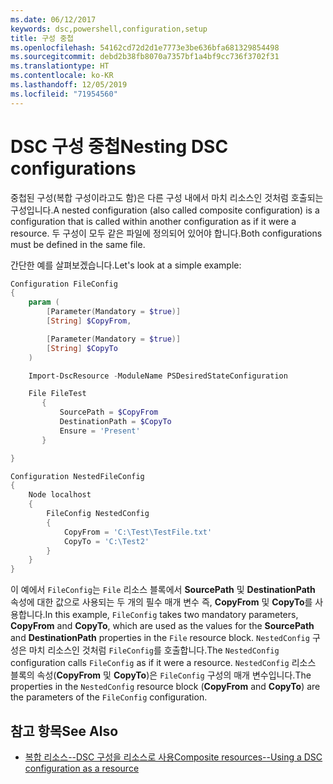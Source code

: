 ```yaml
---
ms.date: 06/12/2017
keywords: dsc,powershell,configuration,setup
title: 구성 중첩
ms.openlocfilehash: 54162cd72d2d1e7773e3be636bfa681329854498
ms.sourcegitcommit: debd2b38fb8070a7357bf1a4bf9cc736f3702f31
ms.translationtype: HT
ms.contentlocale: ko-KR
ms.lasthandoff: 12/05/2019
ms.locfileid: "71954560"
---
```

# <a name="nesting-dsc-configurations"></a><span data-ttu-id="0eba1-103">DSC 구성 중첩</span><span class="sxs-lookup"><span data-stu-id="0eba1-103">Nesting DSC configurations</span></span>

<span data-ttu-id="0eba1-104">중첩된 구성(복합 구성이라고도 함)은 다른 구성 내에서 마치 리소스인 것처럼 호출되는 구성입니다.</span><span class="sxs-lookup"><span data-stu-id="0eba1-104">A nested configuration (also called composite configuration) is a configuration that is called within another configuration as if it were a resource.</span></span>
<span data-ttu-id="0eba1-105">두 구성이 모두 같은 파일에 정의되어 있어야 합니다.</span><span class="sxs-lookup"><span data-stu-id="0eba1-105">Both configurations must be defined in the same file.</span></span>

<span data-ttu-id="0eba1-106">간단한 예를 살펴보겠습니다.</span><span class="sxs-lookup"><span data-stu-id="0eba1-106">Let's look at a simple example:</span></span>

```powershell
Configuration FileConfig
{
    param (
        [Parameter(Mandatory = $true)]
        [String] $CopyFrom,

        [Parameter(Mandatory = $true)]
        [String] $CopyTo
    )

    Import-DscResource -ModuleName PSDesiredStateConfiguration

    File FileTest
       {
           SourcePath = $CopyFrom
           DestinationPath = $CopyTo
           Ensure = 'Present'
       }

}

Configuration NestedFileConfig
{
    Node localhost
    {
        FileConfig NestedConfig
        {
            CopyFrom = 'C:\Test\TestFile.txt'
            CopyTo = 'C:\Test2'
        }
    }
}
```

<span data-ttu-id="0eba1-107">이 예에서 `FileConfig`는 `File` 리소스 블록에서 **SourcePath** 및 **DestinationPath** 속성에 대한 값으로 사용되는 두 개의 필수 매개 변수 즉, **CopyFrom** 및 **CopyTo**를 사용합니다.</span><span class="sxs-lookup"><span data-stu-id="0eba1-107">In this example, `FileConfig` takes two mandatory parameters,  **CopyFrom** and **CopyTo**, which are used as the values for the **SourcePath** and **DestinationPath** properties in the `File` resource block.</span></span>
<span data-ttu-id="0eba1-108">`NestedConfig` 구성은 마치 리소스인 것처럼 `FileConfig`를 호출합니다.</span><span class="sxs-lookup"><span data-stu-id="0eba1-108">The `NestedConfig` configuration calls `FileConfig` as if it were a resource.</span></span>
<span data-ttu-id="0eba1-109">`NestedConfig` 리소스 블록의 속성(**CopyFrom** 및 **CopyTo**)은 `FileConfig` 구성의 매개 변수입니다.</span><span class="sxs-lookup"><span data-stu-id="0eba1-109">The properties in the `NestedConfig` resource block (**CopyFrom** and **CopyTo**) are the parameters of the `FileConfig` configuration.</span></span>

## <a name="see-also"></a><span data-ttu-id="0eba1-110">참고 항목</span><span class="sxs-lookup"><span data-stu-id="0eba1-110">See Also</span></span>

- [<span data-ttu-id="0eba1-111">복합 리소스--DSC 구성을 리소스로 사용</span><span class="sxs-lookup"><span data-stu-id="0eba1-111">Composite resources--Using a DSC configuration as a resource</span></span>](../resources/authoringResourceComposite.md)